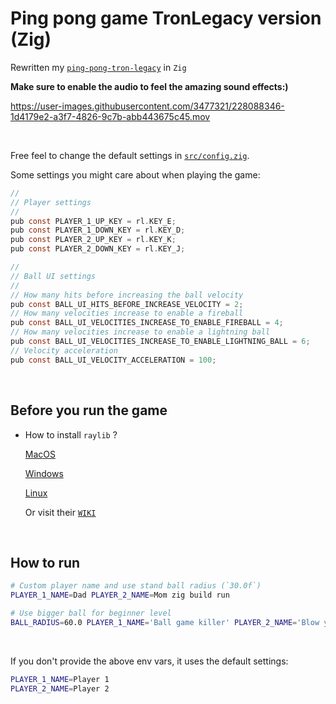 # Ping pong game TronLegacy version (Zig)

Rewritten my [`ping-pong-tron-legacy`](https://github.com/wisonye/ping-pong-tron-legacy) in `Zig`

**Make sure to enable the audio to feel the amazing sound effects:)**

https://user-images.githubusercontent.com/3477321/228088346-1d4179e2-a3f7-4826-9c7b-abb443675c45.mov

</br>

Free feel to change the default settings in [`src/config.zig`](src/config.zig).

Some settings you might care about when playing the game:

```c
//
// Player settings
//
pub const PLAYER_1_UP_KEY = rl.KEY_E;
pub const PLAYER_1_DOWN_KEY = rl.KEY_D;
pub const PLAYER_2_UP_KEY = rl.KEY_K;
pub const PLAYER_2_DOWN_KEY = rl.KEY_J;

//
// Ball UI settings
//
// How many hits before increasing the ball velocity
pub const BALL_UI_HITS_BEFORE_INCREASE_VELOCITY = 2;
// How many velocities increase to enable a fireball
pub const BALL_UI_VELOCITIES_INCREASE_TO_ENABLE_FIREBALL = 4;
// How many velocities increase to enable a lightning ball
pub const BALL_UI_VELOCITIES_INCREASE_TO_ENABLE_LIGHTNING_BALL = 6;
// Velocity acceleration
pub const BALL_UI_VELOCITY_ACCELERATION = 100;
```

</br>

## Before you run the game

- How to install `raylib` ?

    [MacOS](https://github.com/raysan5/raylib/wiki/Working-on-macOS)

    [Windows](https://github.com/raysan5/raylib/wiki/Working-on-Windows)

    [Linux](https://github.com/raysan5/raylib/wiki/Working-on-GNU-Linux)

    Or visit their [`WIKI`](https://github.com/raysan5/raylib/wiki)

</br>

## How to run

```bash
# Custom player name and use stand ball radius (`30.0f`)
PLAYER_1_NAME=Dad PLAYER_2_NAME=Mom zig build run

# Use bigger ball for beginner level
BALL_RADIUS=60.0 PLAYER_1_NAME='Ball game killer' PLAYER_2_NAME='Blow your mind' zig build run
```

</br>

If you don't provide the above env vars, it uses the default settings:

```bash
PLAYER_1_NAME=Player 1
PLAYER_2_NAME=Player 2
```

</br>



